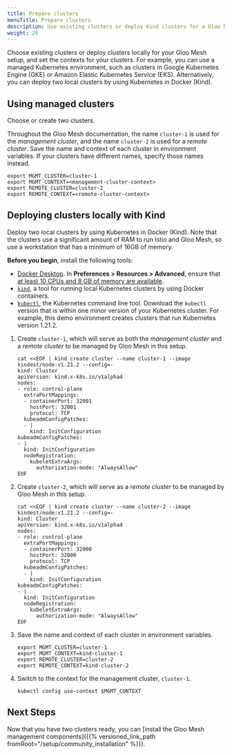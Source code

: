 ```yaml
---
title: Prepare clusters
menuTitle: Prepare clusters
description: Use existing clusters or deploy Kind clusters for a Gloo Mesh setup
weight: 20
---
```


Choose existing clusters or deploy clusters locally for your Gloo Mesh setup, and set the contexts for your clusters. For example, you can use a managed Kubernetes environment, such as clusters in Google Kubernetes Engine (GKE) or Amazon Elastic Kubernetes Service (EKS). Alternatively, you can deploy two local clusters by using Kubernetes in Docker (Kind). 

## Using managed clusters

Choose or create two clusters.

Throughout the Gloo Mesh documentation, the name `cluster-1` is used for the _management cluster_, and the name `cluster-2` is used for a _remote cluster_. Save the name and context of each cluster in environment variables. If your clusters have different names, specify those names instead.
```shell
export MGMT_CLUSTER=cluster-1
export MGMT_CONTEXT=<management-cluster-context>
export REMOTE_CLUSTER=cluster-2
export REMOTE_CONTEXT=<remote-cluster-context>
```

## Deploying clusters locally with Kind

Deploy two local clusters by using Kubernetes in Docker (Kind). Note that the clusters use a significant amount of RAM to run Istio and Gloo Mesh, so use a workstation that has a minimum of 16GB of memory.

**Before you begin**, install the following tools:

* [Docker Desktop](https://www.docker.com/products/docker-desktop). In **Preferences > Resources > Advanced**, ensure that [at least 10 CPUs and 8 GB of memory are available](https://kind.sigs.k8s.io/docs/user/quick-start/#settings-for-docker-desktop).
* [`kind`](https://kind.sigs.k8s.io/docs/user/quick-start#installation), a tool for running local Kubernetes clusters by using Docker containers.
* [`kubectl`](https://kubernetes.io/docs/tasks/tools/#kubectl), the Kubernetes command line tool. Download the `kubectl` version that is within one minor version of your Kubernetes cluster. For example, this demo environment creates clusters that run Kubernetes version 1.21.2.

1. Create `cluster-1`, which will serve as both the _management cluster_ and a _remote cluster_ to be managed by Gloo Mesh in this setup.
   ```shell
   cat <<EOF | kind create cluster --name cluster-1 --image kindest/node:v1.21.2 --config=-
   kind: Cluster
   apiVersion: kind.x-k8s.io/v1alpha4
   nodes:
   - role: control-plane
     extraPortMappings:
     - containerPort: 32001
       hostPort: 32001
       protocol: TCP
     kubeadmConfigPatches:
     - |
       kind: InitConfiguration
   kubeadmConfigPatches:
   - |
     kind: InitConfiguration
     nodeRegistration:
       kubeletExtraArgs:
         authorization-mode: "AlwaysAllow"
   EOF
   ```

2. Create `cluster-2`, which will serve as a _remote cluster_ to be managed by Gloo Mesh in this setup.
   ```shell
   cat <<EOF | kind create cluster --name cluster-2 --image kindest/node:v1.21.2 --config=-
   kind: Cluster
   apiVersion: kind.x-k8s.io/v1alpha4
   nodes:
   - role: control-plane
     extraPortMappings:
     - containerPort: 32000
       hostPort: 32000
       protocol: TCP
     kubeadmConfigPatches:
     - |
       kind: InitConfiguration
   kubeadmConfigPatches:
   - |
     kind: InitConfiguration
     nodeRegistration:
       kubeletExtraArgs:
         authorization-mode: "AlwaysAllow"
   EOF
   ```

3. Save the name and context of each cluster in environment variables.
   ```shell
   export MGMT_CLUSTER=cluster-1
   export MGMT_CONTEXT=kind-cluster-1
   export REMOTE_CLUSTER=cluster-2
   export REMOTE_CONTEXT=kind-cluster-2
   ```

4. Switch to the context for the management cluster, `cluster-1`.
   ```shell
   kubectl config use-context $MGMT_CONTEXT
   ```

## Next Steps
Now that you have two clusters ready, you can [install the Gloo Mesh management components]({{% versioned_link_path fromRoot="/setup/community_installation" %}}).